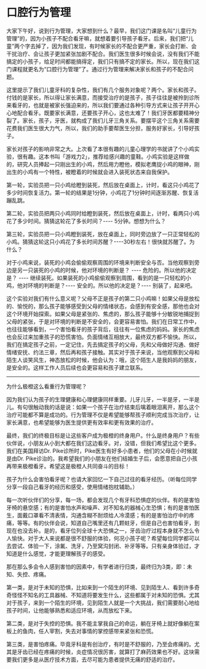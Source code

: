 # 口腔行为管理大家下午好，说到行为管理，大家想到什么？最早，我们这门课是名叫“儿童行为管理”的，因为小孩子不配合看牙嘛，就想着要引导孩子看牙。后来，我们把“儿童”两个字去掉了，因为我们发现，有时候家长的不配合更严重，家长会打断、会干扰治疗、会让孩子更加紧张加剧不配合。我们医生很多时候会说，没有我们不能搞定的小孩子，给足时间都能搞得定，我们只有搞不定的家长。所以，现在我们这门课程就更名为“口腔行为管理”了。通过行为管理来解决家长和孩子的不配合问题。这里提示了我们儿童牙科的复杂性，我们有几个服务对象呢？两个。家长和孩子。付钱的是家长，所以得让家长满意，而接受治疗的是孩子，孩子往往是被拎到诊所来看牙的，也就是被家长强迫来的，所以我们要通过各种引导方式来让孩子开开心心地配合看牙。既要家长满意，还要孩子开心，这也太难了！我们牙医都要精神分裂了。家长，孩子，牙医，就构成了我们儿牙三角关系。要摆平这个三角关系需要花费我们医生很大力气，所以，我们的助手要帮医生分担，服务好家长，引导好孩子。家长对孩子的影响非常之大。上次看了本很有趣的儿童心理学的书就讲了个小鸡实验，很有趣。这本书叫「游戏力2」，推荐给感兴趣的童鞋。小鸡实验是这样做的，研究人员捧起一只刚出生的小鸡，然后用力瞪他，模拟老鹰捉小鸡的眼神，刚出生的小鸡有一个特性，被瞪着的时候就会进入装死状态来自我保护。第一轮，实验员把一只小鸡给瞪到装死，然后放在桌面上，计时，看这只小鸡花了多少时间恢复活力。第一轮的结果是1分钟，小鸡花了1分钟时间逐渐苏醒、恢复活蹦乱跳。第二轮，实验员把两只小鸡同时给瞪到装死，然后放在桌面上，计时，看两只小鸡花了多少时间。猜猜这轮花了多长时间？---- 5分钟。想想为什么？第三轮，实验员把一只小鸡瞪到装死，放在桌面上，同时旁边放了一只正常轻松的小鸡。猜猜这轮这只小鸡花了多长时间苏醒？----30秒左右！很快就苏醒了。为什么？对于小鸡来说，装死的小鸡会偷偷观察周围的环境来判断安全与否。当他观察到旁边是另一只装死的小鸡的时候，他对环境的判断是？ ---- 危险的。所以他的决定是？ ---- 继续装死。如果装死的小鸡偷偷观察到周围，看到的是一只轻松的小鸡，他对环境的判断是？---- 安全的。所以他的决定是？---- 别装了，起来吧。这个实验对我们有什么意义呢？父母不正是孩子的第二只小鸡嘛！如果父母是放松的、愉悦的，那么孩子能够感受到父母的情绪状态，会感到有安全感，那他也会对这个环境开始探索。如果父母是紧张的、焦虑的，那么孩子能够十分敏锐地捕捉到父母的紧张，于是对环境的判断是不安全的，会更容易害怕。我们在日常工作中，也往往能够看到，一个害怕看牙的孩子背后，往往有一位焦虑的妈妈。家长的焦虑也会反过来加重孩子的恐慌害怕。负面情绪互相放大，最终双方都不愉快。所以，我们在搞定孩子之前，一定记住，先去搞定孩子的父母，先和父母做好沟通、做好情绪安抚、约法三章，然后再和孩子接触。其实对于孩子来说，当他观察到父母和陌生人谈笑风生，神态放松的时候，他会认为：哦，这个陌生人是我妈妈的朋友，是安全的。这样工作人员后续也会更容易和孩子建立联系。---为什么极橙这么看重行为管理呢？因为我们认为孩子的生理健康和心理健康同样重要。儿牙儿牙，一半是牙，一半是儿。有句很触动我的话是说：如果一个孩子在治疗结束后噙着眼泪离开，那么这个治疗可能都不算是成功的。行为管理不仅是希望能够帮孩子顺利完成当次治疗，让家长满意，也希望能够为医生提供更有效率和更有效果的治疗。最终，我们的终极目标是让这些客户成为极橙的终身用户。什么是终身用户？有些伙伴说，小朋友从小到大都在我们这边看牙。对，没错，但我们希望比这个更多。我们在美国拜访Dr. Pike诊所时，Pike医生有好多小患者，他们的父母在小时候就是由Dr. Pike诊治的。我希望我们的小朋友在他们结婚生子后，会愿意把自己小孩再带来极橙看牙。希望这是极橙人共同奋斗的目标！孩子为什么会害怕看牙呢？也请大家回忆一下自己过往的看牙经历。（听每位同学分享一段自己看牙的经历和感受，使用情绪抱枕辅助。）每一次听伙伴们的分享，每一场，都会发现几个有牙科恐惧症的伙伴。有的是害怕牙椅的悬空感；有的是害怕水声和噪声、对不知名的器械心生恐惧；有的是害怕医生，面戴口罩看不清表情，沟通含糊不耐烦给人冷漠感；有的是害怕治疗中的疼痛，等等。有的伙伴会说，知道自己嘴里还有几颗蛀牙，但是自己也害怕看牙，到现在也没去补。是的，看牙位列全球十大恐惧之一，牙齿治疗过程本身就不怎么令人愉快。对于大人来说都是很不舒服的体验，何况小孩子呢？希望每位同学都可以去尝试、体验一下，涂氟、洗牙，乃至窝沟封闭、补牙等等。只有亲身体验过，才知道是什么感觉，才能更理解孩子的感受。那在那么多会令人感到害怕的因素中，有学者进行归类，最终归为3类，即：未知、失控、疼痛。第一类，是对于未知的恐惧，比如来到一个陌生的环境、见到陌生人、看到许多奇奇怪怪不知名的工具器械、不知道将要发生什么，这些都属于对未知的恐惧。尤其对于孩子，来到一个陌生的环境，见到陌生人就是一个大挑战，我们需要耐心地给孩子时间，让他能够熟悉和适应环境，从而放松下来。第二类，是对于失控的恐惧。我不能主掌我自己的命运，躺在牙椅上就好像躺在案板上的鱼肉，任人宰割，失去对事情的掌控感带来紧张和恐慌。第三类，是害怕疼痛。毕竟牙科是有创治疗，有时是不舒服的，乃至会疼痛的。尤其是牙齿已经在疼痛的时候，炎症情况很厉害，就算打了麻药效果也不好。这块需要我们更多是从医疗技术方面，去尽可能为患者提供无痛的舒适的治疗。



